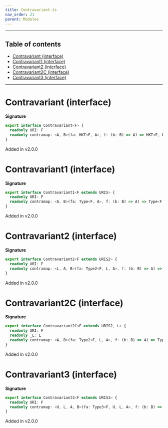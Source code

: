 ```yaml
---
title: Contravariant.ts
nav_order: 21
parent: Modules
---
```


---

<h2 class="text-delta">Table of contents</h2>

- [Contravariant (interface)](#contravariant-interface)
- [Contravariant1 (interface)](#contravariant1-interface)
- [Contravariant2 (interface)](#contravariant2-interface)
- [Contravariant2C (interface)](#contravariant2c-interface)
- [Contravariant3 (interface)](#contravariant3-interface)

---

# Contravariant (interface)

**Signature**

```ts
export interface Contravariant<F> {
  readonly URI: F
  readonly contramap: <A, B>(fa: HKT<F, A>, f: (b: B) => A) => HKT<F, B>
}
```

Added in v2.0.0

# Contravariant1 (interface)

**Signature**

```ts
export interface Contravariant1<F extends URIS> {
  readonly URI: F
  readonly contramap: <A, B>(fa: Type<F, A>, f: (b: B) => A) => Type<F, B>
}
```

Added in v2.0.0

# Contravariant2 (interface)

**Signature**

```ts
export interface Contravariant2<F extends URIS2> {
  readonly URI: F
  readonly contramap: <L, A, B>(fa: Type2<F, L, A>, f: (b: B) => A) => Type2<F, L, B>
}
```

Added in v2.0.0

# Contravariant2C (interface)

**Signature**

```ts
export interface Contravariant2C<F extends URIS2, L> {
  readonly URI: F
  readonly _L: L
  readonly contramap: <A, B>(fa: Type2<F, L, A>, f: (b: B) => A) => Type2<F, L, B>
}
```

Added in v2.0.0

# Contravariant3 (interface)

**Signature**

```ts
export interface Contravariant3<F extends URIS3> {
  readonly URI: F
  readonly contramap: <U, L, A, B>(fa: Type3<F, U, L, A>, f: (b: B) => A) => Type3<F, U, L, B>
}
```

Added in v2.0.0
